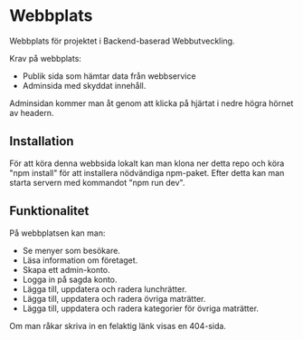 # Webbplats
Webbplats för projektet i Backend-baserad Webbutveckling.

Krav på webbplats:
* Publik sida som hämtar data från webbservice
* Adminsida med skyddat innehåll.

Adminsidan kommer man åt genom att klicka på hjärtat i nedre högra hörnet av headern.

## Installation
För att köra denna webbsida lokalt kan man klona ner detta repo och köra "npm install" för att installera nödvändiga npm-paket. Efter detta kan man starta servern med kommandot "npm run dev".

## Funktionalitet
På webbplatsen kan man:
* Se menyer som besökare.
* Läsa information om företaget.
* Skapa ett admin-konto.
* Logga in på sagda konto.
* Lägga till, uppdatera och radera lunchrätter.
* Lägga till, uppdatera och radera övriga maträtter.
* Lägga till, uppdatera och radera kategorier för övriga maträtter.

Om man råkar skriva in en felaktig länk visas en 404-sida.
